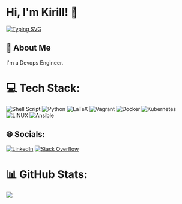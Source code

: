 # Hi, I'm Kirill! 👋
<a href="https://git.io/typing-svg"><img src="https://readme-typing-svg.herokuapp.com?font=Mono&pause=1000&color=000000&random=false&width=369&height=33&lines=kirill%40cicode%3A~%24++ping+localhost" alt="Typing SVG" /></a>

## 🚀 About Me
I'm a Devops Engineer.

# 💻 Tech Stack:
![Shell Script](https://img.shields.io/badge/shell_script-%23121011.svg?style=plastic&logo=gnu-bash&logoColor=white) ![Python](https://img.shields.io/badge/python-3670A0?style=plastic&logo=python&logoColor=ffdd54) ![LaTeX](https://img.shields.io/badge/latex-%23008080.svg?style=plastic&logo=latex&logoColor=white) ![Vagrant](https://img.shields.io/badge/vagrant-%231563FF.svg?style=plastic&logo=vagrant&logoColor=white) ![Docker](https://img.shields.io/badge/docker-%230db7ed.svg?style=plastic&logo=docker&logoColor=white) ![Kubernetes](https://img.shields.io/badge/kubernetes-%23326ce5.svg?style=plastic&logo=kubernetes&logoColor=white) ![LINUX](https://img.shields.io/badge/Linux-FCC624?style=plastic&logo=linux&logoColor=black) ![Ansible](https://img.shields.io/badge/ansible-%231A1918.svg?style=plastic&logo=ansible&logoColor=white)

## 🌐 Socials:
[![LinkedIn](https://img.shields.io/badge/LinkedIn-%230077B5.svg?logo=linkedin&logoColor=white)](https://linkedin.com/in/kirill-devops) [![Stack Overflow](https://img.shields.io/badge/-Stackoverflow-FE7A16?logo=stack-overflow&logoColor=white)](https://stackoverflow.com/users/11130638) 

# 📊 GitHub Stats:
![](https://github-readme-stats.vercel.app/api/top-langs/?username=kdevoops&theme=dark&hide_border=true&include_all_commits=false&count_private=true&layout=compact)
